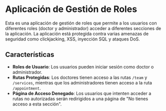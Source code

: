 # Aplicación de Gestión de Roles

Esta es una aplicación de gestión de roles que permite a los usuarios con diferentes roles (doctor y administrador) acceder a diferentes secciones de la aplicación. La aplicación está protegida contra varias amenazas de seguridad como clickjacking, XSS, inyección SQL y ataques DoS.

## Características

- **Roles de Usuario**: Los usuarios pueden iniciar sesión como doctor o administrador.
- **Rutas Protegidas**: Los doctores tienen acceso a las rutas `/team` y `/services`, mientras que los administradores tienen acceso a la ruta `/appointment`.
- **Página de Acceso Denegado**: Los usuarios que intenten acceder a rutas no autorizadas serán redirigidos a una página de "No tienes acceso a esta sección".
<!-- - **Medidas de Seguridad**: La aplicación implementa medidas de seguridad contra clickjacking, XSS, inyección SQL y ataques DoS. -->


